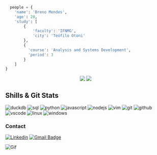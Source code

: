 ~~~python
  people = {
    'name': 'Breno Mendes',
    'age': 20,
    'study': [
        {
            'faculty': 'IFNMG',
            'city': 'Teófilo Otoni'
        },
        {
          'course': 'Analysis and Systems Development',
          'period': 3
        }
    ]
}
~~~

<div align='center'>
  <img  src="https://github-readme-stats.vercel.app/api?username=s2breninn&show_icons=true&theme=transparent&hide_border=true"/>
  <img  src="https://github-readme-stats.vercel.app/api/top-langs/?username=s2breninn&layout=compact&langs_count=7&theme=transparent&hide_border=true"/>
</div>

## Shills & Git Stats
![duckdb](https://img.shields.io/badge/-duckdb-292D3E?style=flat-square&logo=duckdb&logoColor=white)
![sql](https://img.shields.io/badge/-sql-292D3E?style=flat-square&logo=sql&logoColor=white)
![python](https://img.shields.io/badge/-python-292D3E?style=flat-square&logo=python&logoColor=white)
![javascript](https://img.shields.io/badge/-javascript-292D3E?style=flat-square&logo=javascript&logoColor=white)
![nodejs](https://img.shields.io/badge/nodejs-292D3E?style=flat-square&logo=node&logoColor=white)
![vim](https://img.shields.io/badge/-vim-292D3E?style=flat-square&logo=vim&logoColor=white)
![git](https://img.shields.io/badge/-git-292D3E?style=flat-square&logo=git&logoColor=white)
![github](https://img.shields.io/badge/-github-292D3E?style=flat-square&logo=github&logoColor=white)
![vscode](https://img.shields.io/badge/-vscode-292D3E?style=flat-square&logo=vscode&logoColor=white)
![linux](https://img.shields.io/badge/-linux-292D3E?style=flat-square&logo=linux&logoColor=white)
![windows](https://img.shields.io/badge/-windows-292D3E?style=flat-square&logo=windows&logoColor=white)

### Contact
[![Linkedin](https://img.shields.io/badge/linkedin-292D3E?style=flat-square&logo=Linkedin&logoColor=white&link=https://www.linkedin.com/in/tifanyanunes/)](https://www.linkedin.com/in/breno-mendes-76820a217/)
[![Gmail Badge](https://img.shields.io/badge/-email-292D3E?style=flat-square&logo=Gmail&logoColor=white&link=mailto:pinuyadeveloper@gmail.com)](mailto:b.mendesbernardo2020@gmail.com@gmail.com!)

![Gif](https://user-images.githubusercontent.com/74038190/229223143-574f6669-d12e-47b4-8d51-f7083e3dc399.gif)
